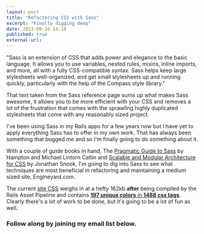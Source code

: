 ```yaml
---
layout: post
title: "Refactoring CSS with Sass"
excerpt: "Finally digging deep"
date: 2013-09-16 14:10
published: true
external-url:
---
```

"Sass is an extension of CSS that adds power and elegance to the basic language. It allows you to use variables, nested rules, mixins, inline imports, and more, all with a fully CSS-compatible syntax. Sass helps keep large stylesheets well-organized, and get small stylesheets up and running quickly, particularly with the help of the Compass style library."

That text taken from the Sass reference page sums up what makes Sass awesome, it allows you to be more efficient with your CSS and removes a lot of the frustration that comes with the sprawling highly duplicated stylesheets that come with any reasonably sized project. 

I've been using Sass in my Rails apps for a few years now but I have yet to apply everything Sass has to offer in my own work. That has always been something that bugged me and so I'm finally going to do something about it.

With a couple of guide books in hand, The [Pragmatic Guide to Sass](http://pragprog.com/book/pg_sass/pragmatic-guide-to-sass) by Hampton and Michael Lintorn Catlin and [Scalable and Modular Architecture for CSS](http://smacss.com) by Jonathan Snook, I'm going to dig into Sass to see what techniques are most beneficial in refactoring and maintaining a medium sized site, Engineyard.com. 

The current [site CSS](https://www.engineyard.com/assets/application.css) weighs in at a hefty 162kb __after__ being compiled by the Rails Asset Pipeline and contains [__197 unique colors__ in __1488 css tags__](http://colorpalettes.gerlandopiro.com/colormaps/engineyard). Clearly there's a lot of work to be done, but it's going to be a lot of fun as well. 

### Follow along by joining my email list below.
